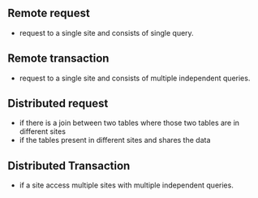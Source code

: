 ## Remote request
- request to a single site and consists of single query.

## Remote transaction 
- request to a single site and consists of multiple independent queries.

## Distributed request
- if there is a join between two tables where those two tables are in different sites
- if the tables present in different sites and shares the data

## Distributed Transaction
- if a site access multiple sites with multiple independent queries.
